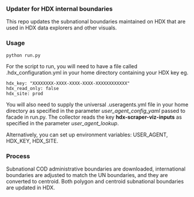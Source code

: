 ### Updater for HDX internal boundaries

This repo updates the subnational boundaries maintained on HDX that are used in HDX data explorers and other visuals.

### Usage

    python run.py

For the script to run, you will need to have a file called .hdx_configuration.yml in your home directory containing your HDX key eg.

    hdx_key: "XXXXXXXX-XXXX-XXXX-XXXX-XXXXXXXXXXXX"
    hdx_read_only: false
    hdx_site: prod
    
You will also need to supply the universal .useragents.yml file in your home directory as specified in the parameter *user_agent_config_yaml* passed to facade in run.py. The collector reads the key **hdx-scraper-viz-inputs** as specified in the parameter *user_agent_lookup*.
 
Alternatively, you can set up environment variables: USER_AGENT, HDX_KEY, HDX_SITE.

### Process

Subnational COD administrative boundaries are downloaded, international boundaries are adjusted to match the UN boundaries, and they are converted to centroid. Both polygon and centroid subnational boundaries are updated in HDX.
